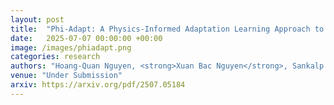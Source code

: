 ```yaml
---
layout: post
title:  "Phi-Adapt: A Physics-Informed Adaptation Learning Approach to 2D Quantum Material Discovery"
date:   2025-07-07 00:00:00 +00:00
image: /images/phiadapt.png
categories: research
authors: "Hoang-Quan Nguyen, <strong>Xuan Bac Nguyen</strong>, Sankalp Pandey, Tim Faltermeier, Nicholas Borys, Hugh Churchill, Khoa Luu"
venue: "Under Submission"
arxiv: https://arxiv.org/pdf/2507.05184
---
```

